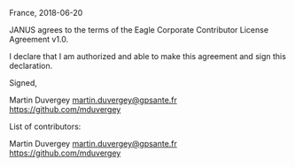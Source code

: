 France, 2018-06-20

JANUS agrees to the terms of the Eagle Corporate Contributor License
Agreement v1.0.

I declare that I am authorized and able to make this agreement and sign this
declaration.

Signed,

Martin Duvergey martin.duvergey@gpsante.fr https://github.com/mduvergey

List of contributors:

Martin Duvergey martin.duvergey@gpsante.fr https://github.com/mduvergey
